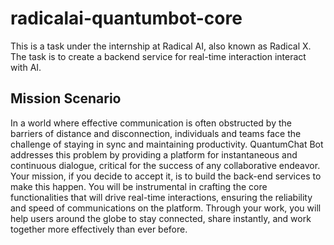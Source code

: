 # radicalai-quantumbot-core
This is a task under the internship at Radical AI, also known as Radical X. The task is to create a backend service for real-time interaction interact with AI.

## Mission Scenario
In a world where effective communication is often obstructed by the barriers of distance and disconnection, individuals and teams face the challenge of staying in sync and maintaining productivity. QuantumChat Bot addresses this problem by providing a platform for instantaneous and continuous dialogue, critical for the success of any collaborative endeavor. Your mission, if you decide to accept it, is to build the back-end services to make this happen. You will be instrumental in crafting the core functionalities that will drive real-time interactions, ensuring the reliability and speed of communications on the platform. Through your work, you will help users around the globe to stay connected, share instantly, and work together more effectively than ever before.